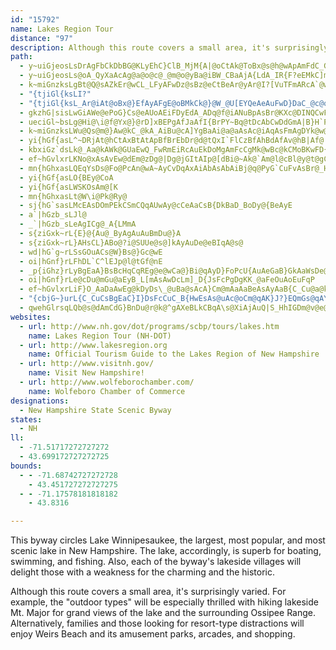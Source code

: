 ```yaml
---
id: "15792"
name: Lakes Region Tour
distance: "97"
description: Although this route covers a small area, it's surprisingly varied. This byway circles Lake Winnipesaukee, the largest, most popular, and most scenic lake in the state. Its villages delight those with a weakness for the charming and the historic.
path:
  - y~uiGjeosLsDrAgFbCkDbBG@KLyEhC}ClB_MjM{A|@oCtAk@ToBx@s@h@wApAmFdC_GdDuAr@c@P_BrAoA~AiBpCwDpG_Az@aEdC_Ax@uAtBwCtE]p@u@bBg@nBcDzROPi@|C{BjIw@lD]hAGf@o@pDoA~H_@rE{@zOyCne@KhDYdEkCfS]~Bs@vCmEhMgErMo@tAu@hAy@~@mAhA_Bt@sAXM?wAPcL~@oAP{@b@aAl@g@f@kArBq@dBg@nBObAIxA@nB\vDX~An@dBd@bB^`BNbCJ`DEhDO`Ds@~IMnDArHD|BLjB`@zBv@lDPbBHLXZcBxOI^BnBMxFa@zFCjBB`EJ|ATbBd@pAr@zAj@p@v@v@nE`Dl@|@t@dBl@jCbAvFxAhE~EdKv@lBl@`B\bBp@tGP`CNzLJrDLlB\lBJRmKvEgBlAsExEqAv@mFlCcAt@iAhAgClDyA|AqAjAyD~BsAnAyEpF{BhDo@lAqAfAaBz@}@Pq@BcDUgBJwCXaEPeALeAVoA`A{@fAsCzGs@~@y@n@yAp@{@L_KfAiAP}An@g@h@Yj@Wb@Q~@?n@|@xM@|AOlE@jAJ~@?rCL`Dx@~HTbIAjBYzCy@vFGx@EfBTnF\lKd@vO~@fSAbBKzBo@`EKdB[xCq@rE_AjDI`ACdDG|Bu@tIa@xBg@nAkAjBwG~Hs@n@y@|@qB~Cm@z@cAvBiBlEkAxCoAfEaAtD}AvE{AvEgDnJwDlIoAvCoApCIZgBlDa@n@wAnAyAl@yAVe@?iAEkAm@cCs@uBhAe@l@q@zBG`BD~@VrArC~HZz@j@nCJbBJv@BZ?XFdC@^B|AAtHIbYFfCf@xFBdAClB
  - y~uiGjeosLs@oA_QyXaAcAg@a@o@c@_@m@o@yBa@iBW_CBaAjA{LdA_IR{F?eEMkC]mDc@sBc@y@wAmBk@uAc@uB[mBImBDsD?y@SuAwFoRe@uAm@wB_B}G{AcFqAiFo@yA}BwD_DwEwD{GaAkCWaAe@iFm@oDYkC_@aOYiB_AsCe@_BWaB_A_JQcDEkDD}AfBePl@yGb@_BlAkB~DwDTa@l@cBZmAxCqN\Up@CsAcAk@q@aCqIQgA
  - k~miGnzksLgBt@Q@sAZkEr@wCL_LFyAFwDz@sBz@eCtBeAr@yAr@I?[VuTFmARcA`@wB|AwIpHcE`EgAt@eBp@oBj@mBp@wEhCcAd@gC`A_Bb@{DtAgDzAkA`@aIfAkFp@mAD{DW_Bc@yBq@kAOmBB{JT}CPU?e@JYVSFcAhA[`A]`Bm@rDi@fBs@|AoD|E}AdBoAx@qBn@mD|@uZxI
  - "{tjiGl{ksLI?"
  - "{tjiGl{ksL_Ar@iAt@oBx@}EfAyAFgE@oBMkCk@}@W_@U[EYQeAeAuFwD}DaC_@c@oEqCSQuAy@y@k@MM_@QoAe@g@OwBIeCLcAPYJE?}@\\_An@QTk@^aAt@_C|AmA~@cItF"
  - gkzhG|sisLwGiAWe@ePoG}Cs@eAUoAEiFDyEdA_ADq@f@iANuBpAsBr@KXc@DINQCwFnD_OnM_JhGg@JOf@_IpEiE~AsFdAyFRqE_@sGeA_F}@oDk@eBY{Do@sBYcLwAkD?SDg@Jc@^kALS^uXdL]Xq@Dm@XuAt@aBdAoADgAd@oF_AqI?yNbEuDj@mEKgBc@iC?sBr@yFjEaEnEiDlE_DdDu@BI^kBpAcEnAoAN{En@yH~@sBTkGf@iGDOSe@?sOKoBd@u@?YXa@JwBh@uJtDqCX_B[MCeEkB_IoEkHoBu@M}Ba@sF}@kJiB_EeAiHqA_Gm@uZk@
  - ueciGl~bsLg@Hi@\i@f@Yx@}@rD]xBEPgAfJaAfI{BrPY~Bq@tDcAbCwDdGmA|B}H`PaAxBo@xBu@vCs@lFcAnDgArCgA|BmBlDw@hAcDdCkBbBmFlEmGvEsf@d_@kBtAcB~@uAb@cAVgDl@sBl@oI|AwCNiAAkBSmCQoASsCW}A@kAFm@LqBj@aAl@_BhAwBpBwA|Ai@n@MDwA`BgCjC_B|B{@~A]x@iArEgCzLaBvHi@vB{@tBg@dAi@r@mCpCoBbBoDpC
  - k~miGnzksLWu@Qs@m@}Aw@kC_@kA_AiBu@cA]YgBaAi@a@aAsAc@iAqAsFmAgDYk@w@uAeAsAoB{Bq@q@{@u@uEiCaGwCiAm@WKuF_DqE{CcBaAiCqAyAq@IGaCcAgA[iA_@gAm@cBkAo@o@aAyAa@s@k@iAcAsCeAeDKS?OgA}DAU_AsDsCqJoAqDiB{G{CuKqAiCSe@sGwK_AgBsDkGw@iBm@gB[mASiAYiCI_CKk@?_BKsIA{@@KEcBw@qBY}DO}A[uAcAcDiBgEk@{Am@cAi@s@u@m@y@YiAMkBC}@Bw@RcEn@kE^S?cF\uFd@gWtC_Jz@{W`DcM`BqCl@_A`@qAv@mGlEwBxAuAn@eADa@EqA[}Au@iCuB}BsCwE{G
  - yi{hGf{asL^~DRjAt@hCtAxBtAtApBfBrEbDr@d@tQxI`FlCzBfAhBdAfAv@hB|Af@|@DNrB|DbArAbB~AtCzB|CpBpEvBfG~ChD|AjBjAxE`DtD|BlEhBjCz@|Ct@jDZVE~O{Gr@UbEaBfDqAXK`@GhCSdEYzCBt@BN?`@FLHhCzBdEfDhGrE|FbE^N`D`A~Ab@bC|AvBpCeBx@KJ][]e@YQUAgBRoBd@cCv@gC~@yB|@jBfG}KdHaAf@mC|A{BhB_BhAiDjDaAt@gDnBGFuHhEqBnAiIxEoHdDiApAqKdL_@y@k@QsFs@uFy@{AIeBB}ETyA\wB~@aAl@kQfO}BjBcJ`HmI|Fy@t@mC|Cs@pAEJ
  - kbxiGz`dsLk@_Aa@kAWk@GUaEwQ_FwRmEiRcAuEkDoMgAmFcCgMk@wBc@kCMoBKwFD{DB_AA}@Ck@]sBiAmDo@kAeMeNcFqEoA{@eAg@e@McHuBwDaAu@IKKKE
  - ef~hGvlxrLKNo@xAsAvEw@dEm@zDg@|Dg@jGItAIp@[dBi@~Ak@`Am@l@cBl@y@t@gChD_B`CuD~FqAdCKNaArBi@xBYl@eBhCm@bAgOtZ{@nAKH{@`BONENwAbAUPeGvF}@r@{AbBmBjCgChEmC`E}@`B}@tBqBrDeGrKyA`Cg@ZODoA\gBNqB@s@HiA`@y@f@gBlAqBlBo@z@yB`I_@lA{A~GOjAINq@~Fk@`CMd@w@fDs@rDYnB[vE?fCJrAb@nCRhCPlKIdC[nEa@dEaDlVu@jGO|@zAX
  - mn{hGhxasLQEqYsDs@Fo@PcAn@wA~AyCvDqAxAiAbAsAbAiBj@q@PyG`CuFvAsBr@_HfDwC`A_OxCwAPeDPqBDiGUgAH}IjBaBb@_A\i@b@e@v@}@~BCRoBxFa@t@m@~@mApAm@\y@j@u@jAaAtBy@lDGd@Sp@u@bASNuAr@u@NiFn@sGp@qBBoBKgAUwAo@iAeA_AwA}@qBi@wA}F}Rm@iBo@sAg@y@{@{@eAs@iAa@qAQkBGqHCaGcA
  - yi{hGf{asLO{BEy@CoA
  - yi{hGf{asLWSKOsAm@[K
  - mn{hGhxasLt@W\i@Pk@Ry@
  - sj{hG`sasLMcEAsDOmPEkCSmCQqAUwAy@cCeAaCsB{DkBaD_BoDy@{BeAyE
  - a`|hGzb_sLJl@
  - _`|hGzb_sLeAgICg@_A{LMmA
  - s{ziGxk~rL{E}@{Au@_ByAgAuAuBmDu@}A
  - s{ziGxk~rL}AHsCL}ABo@?i@SUUe@s@]kAyAuDe@eBIqA@s@
  - wd|hG`g~rLSsGOuACs@W}Bs@}Gc@wE
  - oi|hGnf}rLFhDL`C^lEJp@l@tGf@nE
  - _p{iGhz}rLyBgEaA}BsBcHqCqREg@e@wCa@}Bi@qAyD}FoPcU{AuAeGaB}GkAaWsDe@IyAq@oAy@aAcAiAeBqAuCo@wBOuAO_AWkBGcAOaAo@eD}A_EgAqA}AuAyDkCmByAwGwGgAoAcFgFe@o@qBsBqF_GeDgDiDuDi@e@aEqEqAaCm@oBoBmFDuBaAf@oAoBuCkD_FqFcFaFcBoBgGaH
  - oi|hGnf}rLe@cDu@mGu@aEyB_L[mAsAwDcLm]_D{JsFcPgDgKK_@aFeOuAoEuFqP
  - ef~hGvlxrLiF}O_AaDaAwEg@kDyDs\_@uBa@sAcA}Cm@mAaAaBeAsAyAaB{C_Cu@a@kDyBkBwAsA{A{@_Bw@sBWuAQkBIuCHsBZeCd@cB|@oBlAeBnOaPz@iAjB{BbB}BXYdCsDnCwDxBwDvFkKpAoCfCiGjB}EvBgGtAuDzAuEfHqX|@iEj@sDdAcHHiBCkB]iC_AeFGiACiBPoC^gBz@iBbCwE~AcCrBoCdAeB~@oBh@gBPkAz@iEX}Cd@uBbA_DbAkCRq@bBwDxBoEhG}LnAyBt@s@l@_@`CkAzC_AzAu@tAkAfAgBlAkClAaDh@gDZiA|EoKt@kBpCsIn@gBh@oBXiA\cBX{B\iAz@wBfBiF^}@hBkDhC{FbAwC|BwF~AeF|@gE^yBBi@f@}Dt@mDnAgFl@mAz@}@hCgBt@u@|DeGlD{FhAsA~CuCbCaCfDiEhDeEdB_DxBkDhAuAfBeBhC_B~@c@vBu@hGyAnAc@p@_@hMkQl@uAJ{@CoAWaAkAcCu@iBe@_BQyBIsNF{Bb@wDR}AtDqUj@aEd@_EvC_Qp@cCv@yBdBcErAgC|BuCv@s@DO`BmAvDkClEgBrBa@nFi@zQaBx_@uCdAKpDu@n@Qp@[fBsAhBuBdBkC`AaCdDkKv@aBhAaB`BcArBw@xDk@fN}@vHe@|RqAbJy@~A[bDcA~Aq@pByAxMuK~KqJlP}MpPeOlAs@|Aq@nHcClAk@ZEdBs@|DkC~@iAlAeBz@wAfBwE`H}ULQbAaCt@uBvBmFvBoEp@iAnAuAbAy@jAw@f@QNIdA[lD]~AAbAErEcAnCu@vHwCxE}B`A]zEuCvBwBpAcAbCiC`BuAlAu@lBaADMzE_BZGAw@IgCc@uGLgA?QTq@^c@l@e@hAm@jDg@vA_@tAk@hFkC|BsAnGoEn@i@t@w@jAeABKlBaBp@[hBc@~@_@|Ce@vAi@bAiAlCyF@OVe@b@uAp@cB~AkDbBmCjBeBt@a@lAc@j@a@v@s@h@k@dAy@rDaE^]l@e@pAyArAcClBgFv@wC~@mE`BsJ~@{C
  - "{cbjG~}urL{C_CuCsBgEaC}I}DsFcCuC_B{HwEsAs@uAc@oCm@qAK}J?}EQmGs@qAYqFwAiHaCmFsBkC_A}Bc@}U}ByAa@mBs@cF}CwCwB{IoFeDwBySaMkOwJ{BmBoCeDEKgA_BsAkCeBwD}@sCs@aDeAwGkDiVw@{CaAgC}AoCuAoB{A}AwJwH{IqGaCqAaBo@w@U{Bg@eC_@}@GaAAyGFcEZ}Jl@kC?{B[yBc@iEeBsAu@o@i@kCsCkBeCgAsB{@iBw@iCaVoy@cAmCsCgFyAgDaAkC{@mDiAeHuHqj@q@mFUuDCsEDiCr@{GtEoUhAoFxCuO|BgNv@kGFyAL_FI_FoBg]i@yHg@cDi@{ByKsW{@yCg@sBeEgTe@sBo@oEQiCKmE@gCBy@CqBFcHAyCOgFyCun@a@sCuB{Ji@sDKaBLiCNyBBiCOmEQqB@yHV_z@DeGFuBRmCxAoI~Ge]hAgGpCaMxBsK|@sFTqBj@iHr@yKzA_XhAwPDsAz@oNVsAdCsGrLkXpAyD|@cDPi@lAmEhAoFh@sDdA}Hf@wEXmBrA{Lx@aJx@oQNyHE_Ae@_CkAoDaBaD"
  - qwehGlrsqLQb@s@dAmCdG}BnDu@r@k@^gAXeBLkCBqA\s@XiAjAuQ|S_HhIGDm@v@e@b@U\iCfC_At@cF|CwA`@{CjAyKrB{IvAm@PiATiTvD}PbDaIx@sDXgUbAw^|AQCc@FchA|EoAJgCKIFgBa@wB}@eAo@cByAiAsAiAkB{@mBmA{Dq@gDy@_G[aBUuAc@oBw@qFc@_Ce@yB}@uD}@oC}@}BwAwCi@cAyAuBkBmBsAy@_Ag@yBs@mE{@kAKuBM}BHkLtA{CR_CHo@?qBUmA_@aAa@eCwAoAyAgB_CaA_BiDiHoHcNqBaEsAeC]c@g@_As@u@_@YsAw@gAk@_Bm@{Ac@oB]gH_@sPuA_Ng@oMaAiDM_CSwD_@yCo@iEgA}FkBO?eJgEoBy@iNkFgAe@]UyBkAwA_AuBwBsCiD_A{AYy@qDkHyAcD}AkEoCoIqKiYaBkDs@qAgB}BeOkQ_BkAuEyBk@c@SE_@[_Ac@{D{CmBoB}BkCoAkBk@eB[}AO_BEyBWoAm@LoDj@qAj@cBfAqCz@}Dn@eAv@_@`@gDtCaDrC{AnBgCnCoAfBiF|IQPCHoDbGcC`DuEvEoCvE_C~HMROz@GHwAtH[|@aHrQ{EnKcFhK{@~AeD~IcDnGsA~B_CxEqEfKQf@_CdFyAdFKdAQ`Fe@~OLp@NrCFr@PdCAv@KvAe@|B]fAsBxFmBzEkRhb@iA`CoFvMcEfJcAbCIN_DrHaAlBK^W~AWfFe@bEA`@CZ?f@IfBo@`Ck@vA_HzMeKdMu@fAqBjCs@hA_BpC{CtDe@z@eC|F{@~Bw@tCYpAyCfLw@zAqCzGmA~Ao@d@g@X{@RuALk@?mASoFiAkCu@mCm@aB?}ARaB^oAp@cCdBgAnA{DpHuCfFuFfJk@pBMf@m@lHe@lDQ~@y@`DgAtDkBzEuCnGcA`B}ApBcArBERa@|Ag@lCOlASzEi@bDQz@a@z@UX{A|AwCnDcCjCcC`Aq@j@cGzI[f@MVEP[NURiB|@cDt@iAN}Hb@uF`@{BFUFwBO{@McCCqABqATaBd@KFeAToDZuHfAaQ~AiI~@oB\uCZmFr@{A\oGfAiBPaDB}Eg@{Cg@cBu@qA{@_B{AuA{AuAu@q@OyB_AgAQmB?{Ab@eCjBmHtGaAh@eC|@uIvF}BxA_@PKLyZbQaAXcBRQAOFwDEsBJ_CTcAPm@DoAd@{@b@uAvAkF`K}@hB{D|Ii@dAiD`EsClFq@|@m@f@aBf@oBPgA?eBGiCY{Eq@yBO{C?sGRyB?i@Mu@YW[sBuFI_@eGkP]w@_@c@iAU}BG]Xm@x@q@fB_@nBiCdFoDfGsEbHUp@w@fD_@|@y@bAKDGTkE`DeDhC_AtAgDxHIT_AzICnBLrD\dCHjANdHDhC@nGDbHKrBa@xCcAxDiA|EcAjCwA~CGVo@r@gD~AsBh@eA`@_@HmDfBkCfBiAn@_@LeBx@ULSf@sC~FmCbGoC`GaHdOo@l@KN[PgA~Am@jAMZeBvDq@rBiCnMiAzEc@xA[p@cApCgBnG}AtE_BhDs@r@w@Ze@@sACeAXoAx@aCpBsBxBgBdCyBjD}AzCoGxMcBvCWVu@tA[nACj@@vBHzAdB~HRnBBnAAtC@NSxAYlAkBvDyAvBcCpCaBxAm@XmC^_L[oFC_CHyATkBr@{@h@yBlByAv@yA^cJTqB^oC`AuC|AkE`DmC~By@b@IBkEhD_EdD_DbDsBlBsA\aAFy@Sy@e@yDeEqAi@uBa@aBSk@G{CI}NGaC]mFcBmCuAcAm@aBTm@r@mBfBiLpMmBjB}DrDeBnB{DlFwA~B{@jBq@`BuBjIaAbD}FhMu@lBK`@gQz_@{CbGmC`GsGhNwB~EoGjNeBpDiKbSkAdCgCdGEH
websites:
  - url: http://www.nh.gov/dot/programs/scbp/tours/lakes.htm
    name: Lakes Region Tour (NH-DOT)
  - url: http://www.lakesregion.org
    name: Official Tourism Guide to the Lakes Region of New Hampshire
  - url: http://www.visitnh.gov/
    name: Visit New Hampshire!
  - url: http://www.wolfeborochamber.com/
    name: Wolfeboro Chamber of Commerce
designations:
  - New Hampshire State Scenic Byway
states:
  - NH
ll:
  - -71.51717272727272
  - 43.699172727272725
bounds:
  - - -71.68742727272728
    - 43.451727272727275
  - - -71.17578181818182
    - 43.8316

---
```


This byway circles Lake Winnipesaukee, the largest, most popular, and most scenic lake in New Hampshire. The lake, accordingly, is superb for boating, swimming, and fishing. Also, each of the byway's lakeside villages will delight those with a weakness for the charming and the historic.

Although this route covers a small area, it's surprisingly varied. For example, the "outdoor types" will be especially thrilled with hiking lakeside Mt. Major for grand views of the lake and the surrounding Ossipee Range. Alternatively, families and those looking for resort-type distractions will enjoy Weirs Beach and its amusement parks, arcades, and shopping.
